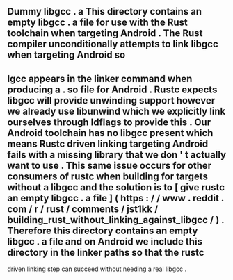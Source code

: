 #
Dummy
libgcc
.
a
This
directory
contains
an
empty
libgcc
.
a
file
for
use
with
the
Rust
toolchain
when
targeting
Android
.
The
Rust
compiler
unconditionally
attempts
to
link
libgcc
when
targeting
Android
so
-
lgcc
appears
in
the
linker
command
when
producing
a
.
so
file
for
Android
.
Rustc
expects
libgcc
will
provide
unwinding
support
however
we
already
use
libunwind
which
we
explicitly
link
ourselves
through
ldflags
to
provide
this
.
Our
Android
toolchain
has
no
libgcc
present
which
means
Rustc
driven
linking
targeting
Android
fails
with
a
missing
library
that
we
don
'
t
actually
want
to
use
.
This
same
issue
occurs
for
other
consumers
of
rustc
when
building
for
targets
without
a
libgcc
and
the
solution
is
to
[
give
rustc
an
empty
libgcc
.
a
file
]
(
https
:
/
/
www
.
reddit
.
com
/
r
/
rust
/
comments
/
jst1kk
/
building_rust_without_linking_against_libgcc
/
)
.
Therefore
this
directory
contains
an
empty
libgcc
.
a
file
and
on
Android
we
include
this
directory
in
the
linker
paths
so
that
the
rustc
-
driven
linking
step
can
succeed
without
needing
a
real
libgcc
.

